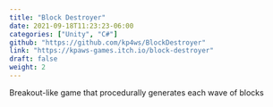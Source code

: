 ```yaml
---
title: "Block Destroyer"
date: 2021-09-18T11:23:23-06:00
categories: ["Unity", "C#"]
github: "https://github.com/kp4ws/BlockDestroyer"
link: "https://kpaws-games.itch.io/block-destroyer"
draft: false
weight: 2
---
```

Breakout-like game that procedurally generates each wave of blocks